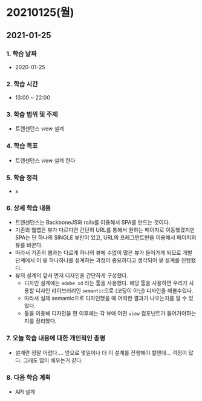 # 20210125\(월\)

## 2021-01-25

### 1. 학습 날짜

* 2020-01-25

### 2. 학습 시간

* 13:00 ~ 22:00

### 3. 학습 범위 및 주제

* 트렌센던스 view 설계

### 4. 학습 목표

* 트렌센던스 view 설계 한다

### 5. 학습 정리

* x

### 6. 상세 학습 내용

* 트렌센던스는 BackboneJS와 rails를 이용해서 SPA를 만드는 것이다.
* 기존의 웹앱은 뷰가 다르다면 간단히 URL를 통해서 원하는 페이지로 이동했겠지만 SPA는 단 하나의 SINGLE 뷰만이 있고, URL의 프레그먼트만을 이용해서 페이지의 뷰를 바꾼다.
* 따라서 기존의 웹과는 다르게 하나의 뷰에 수없이 많은 뷰가 들어가게 되므로 개발 단계에서 이 뷰 하나하나를 설계하는 과정이 중요하다고 생각되어 뷰 설계를 진행했다.
* 뷰의 설계의 앞서 먼저 디자인을 간단하게 구성했다.
  * 디자인 설계에는 `adobe xd` 라는 툴을 사용했다. 해당 툴을 사용하면 우리가 사용할 디자인 라이브러리인 `semantic`으로 \(코딩이 아닌\) 디자인을 해볼수있다.
  * 따라서 실제 semantic으로 디자인했을 때 어떠한 결과가 나오는지를 알 수 있었다.
  * 툴을 이용해 디자인을 한 이후에는 각 뷰에 어떤 `view` 컴포넌트가 들어가야하는지를 정리했다.

### 7. 오늘 학습 내용에 대한 개인적인 총평

* 설계란 정말 어렵다.... 앞으로 몇일이나 더 이 설계를 진행해야 할텐데... 걱정이 많다. 그래도 많이 배우는거 같다.

### 8. 다음 학습 계획

* API 설계

